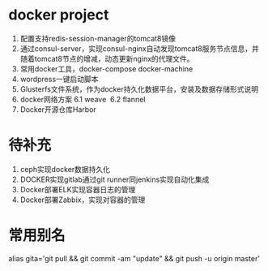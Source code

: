 # docker project
1. 配置支持redis-session-manager的tomcat8镜像
2. 通过consul-server，实现consul-nginx自动发现tomcat8服务节点信息，并随着tomcat8节点的增减，动态更新nginx的代理文件。
3. 常用docker工具，docker-compose docker-machine
4. wordpress一键启动脚本
5. Glusterfs文件系统，作为docker持久化数据平台，安装及数据存储形式说明
6. docker网络方案
  6.1 weave
  6.2 flannel
7. Docker开源仓库Harbor


# 待补充
1. ceph实现docker数据持久化
2. DOCKER实现gitlab通过git runner同jenkins实现自动化集成
3. Docker部署ELK实现容器日志的管理
4. Docker部署Zabbix，实现对容器的管理


# 常用别名
alias gita='git pull && git commit -am "update" && git push -u origin master'
